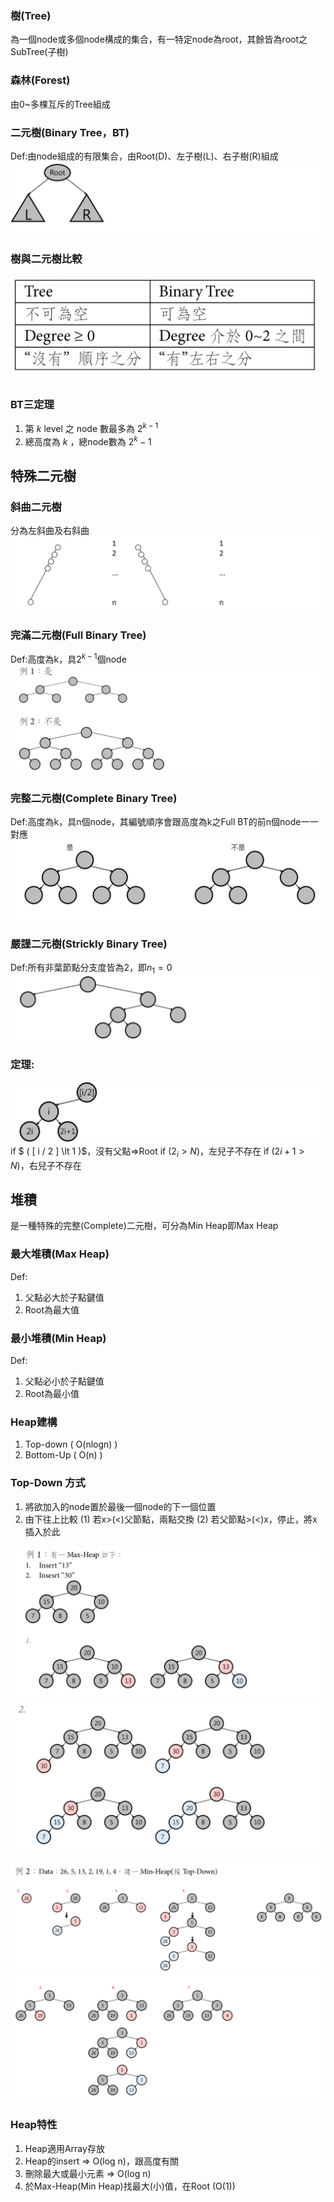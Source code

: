 ### 樹(Tree)
為一個node或多個node構成的集合，有一特定node為root，其餘皆為root之SubTree(子樹)

### 森林(Forest)
由0~多棵互斥的Tree組成

### 二元樹(Binary Tree，BT)
Def:由node組成的有限集合，由Root(D)、左子樹(L)、右子樹(R)組成
![BT](images/2021/08/bt.png)

### 樹與二元樹比較
![T vs BT](images/2021/08/t-vs-bt.png)

### BT三定理
1. 第 $k$ level 之 node 數最多為 $2^{k-1}$
2. 總高度為 $k$ ，總node數為 $2^k-1$

## 特殊二元樹

### 斜曲二元樹
分為左斜曲及右斜曲
![](assets/markdown-img-paste-20210819154522504.png)
### 完滿二元樹(Full Binary Tree)
Def:高度為k，具$2 ^ { k - 1 }$個node
![](assets/markdown-img-paste-20210819154538167.png)
### 完整二元樹(Complete Binary Tree)
Def:高度為k，具n個node，其編號順序會跟高度為k之Full BT的前n個node一一對應
![](assets/markdown-img-paste-20210819154605605.png)
### 嚴謹二元樹(Strickly Binary Tree)
Def:所有非葉節點分支度皆為2，即$n _ { 1 } = 0$
![](assets/markdown-img-paste-20210819154451347.png)
### 定理:
![](assets/markdown-img-paste-20210819153916839.png)
if $ ( [ i / 2 ] \lt 1 )$，沒有父點=>Root
if $( 2 _ { i } \gt N )$，左兒子不存在
if $( 2 i + 1 \gt N )$，右兒子不存在


## 堆積
是一種特殊的完整(Complete)二元樹，可分為Min Heap即Max Heap

### 最大堆積(Max Heap)
Def:
1. 父點必大於子點鍵值
2. Root為最大值

### 最小堆積(Min Heap)
Def:
1. 父點必小於子點鍵值
2. Root為最小值

### Heap建構
1. Top-down ( O(nlogn) )
2. Bottom-Up ( O(n) )

### Top-Down 方式
1. 將欲加入的node置於最後一個node的下一個位置
2. 由下往上比較
      (1) 若x>(<)父節點，兩點交換
      (2) 若父節點>(<)x，停止，將x插入於此

![](assets/markdown-img-paste-20210819213457120.png)
![](assets/markdown-img-paste-20210819213534648.png)

![](assets/markdown-img-paste-20210819213639407.png)
![](assets/markdown-img-paste-20210819213701569.png)

### Heap特性
1. Heap適用Array存放
2. Heap的insert => O(log n)，跟高度有關
3. 刪除最大或最小元素 => O(log n)
4. 於Max-Heap(Min Heap)找最大(小)值，在Root (O(1))
